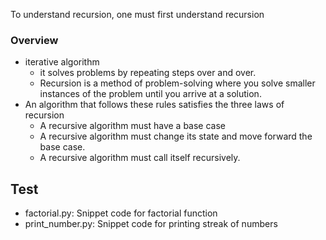 To understand recursion, one must first understand recursion

### Overview
* iterative algorithm
  - it solves problems by repeating steps over and over.
  - Recursion is a method of problem-solving where you solve smaller instances of the problem until you arrive at a solution.
* An algorithm that follows these rules satisfies the three laws of recursion
  - A recursive algorithm must have a base case
  - A recursive algorithm must change its state and move forward the base case.
  - A recursive algorithm must call itself recursively.

## Test
* factorial.py: Snippet code for factorial function
* print_number.py: Snippet code for printing streak of numbers


